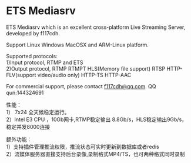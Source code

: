 ﻿# ETS Mediasrv

ETS Mediasrv which is an excellent cross-platform Live Streaming Server, developed by f117cdh.

Support Linux Windows MacOSX and ARM-Linux platform.

Supported protocols:   
1)Input protocol, RTMP and ETS    
2)Output protocol, RTMP RTMPT HLS(Memory file support) RTSP HTTP-FLV(support video/audio only) HTTP-TS HTTP-AAC


For commercial support, please contact   f117cdh@qq.com.   QQ qun:144324691

性能：  
1） 7x24 全天候稳定运行。  
2）Intel E3 CPU ，10Gb网卡,RTMP稳定输出 8.8Gb/s，HLS稳定输出9Gb/s，稳定并发8000连接   

额外功能：  
1）支持插件管理推流权限，推流状态可实时更新到数据库或者redis   
2）流媒体服务器直接支持后台录像,录制格式MP4/TS，也可两种格式同时录制   

